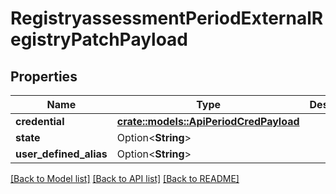 # RegistryassessmentPeriodExternalRegistryPatchPayload

## Properties

Name | Type | Description | Notes
------------ | ------------- | ------------- | -------------
**credential** | [**crate::models::ApiPeriodCredPayload**](api.CredPayload.md) |  | 
**state** | Option<**String**> |  | [optional]
**user_defined_alias** | Option<**String**> |  | [optional]

[[Back to Model list]](../README.md#documentation-for-models) [[Back to API list]](../README.md#documentation-for-api-endpoints) [[Back to README]](../README.md)


